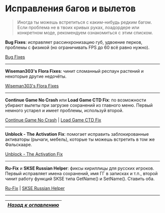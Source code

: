 # Исправления багов и вылетов

> Иногда ты можешь встретиться с каким-нибудь редким багом. Если проблема не в твоих кривых руках, лоадордере или конкретном моде, рекомендуем ознакомиться с этим списком.

**Bug Fixes**: исправляет рассинхронизацию губ, удвоение перков, проблемы с физикой (но ограничивать FPS до 60 всё равно нужно).

[Bug Fixes](http://www.nexusmods.com/skyrim/mods/76747/)

------

**Wiseman303's Flora Fixes**: чинит сломанный респаун растений и некоторые другие недочёты.

[Wiseman303's Flora Fixes](http://www.nexusmods.com/skyrim/mods/70656/)

------

**Continue Game No Crash** или **Load Game CTD Fix**: по возможности убирают вылеты при загрузке сохранений из главного меню. Первый немного устарел и имеет проблемы, используй второй.

[Continue Game No Crash](http://www.nexusmods.com/skyrim/mods/78557/) | [Load Game CTD Fix](http://www.nexusmods.com/skyrim/mods/85443/)

------

**Unblock - The Activation Fix**: помогает исправить заблокированные активаторы (рычаги, мебель), которые ты можешь встретить в том же Фальскааре.

[Unblock - The Activation Fix](http://www.nexusmods.com/skyrim/mods/56797/)

------

**Ru-Fix** и **SKSE Russian Helper**: фиксы кириллицы для русских игроков. Первый исправляет имена сохранений, имя ГГ в записках и т.п., второй чинит работу функций SKSE типа GetName() и SetName(). Ставить оба.

[Ru-Fix](http://tes.riotpixels.com/mods/skyrim/patches/ru-fix.shtml) | [SKSE Russian Helper](http://tes.riotpixels.com/mods/skyrim/patches/ru-fix-names.shtml)

------

|[*Назад к оглавлению*](../01_Оглавление.md)|
|:---:|
